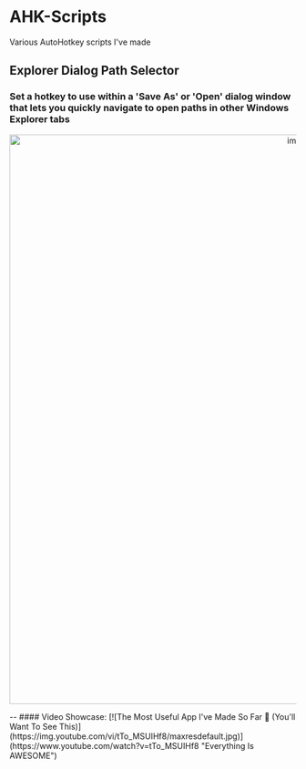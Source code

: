 # AHK-Scripts
Various AutoHotkey scripts I've made

## Explorer Dialog Path Selector
### Set a hotkey to use within a 'Save As' or 'Open' dialog window that lets you quickly navigate to open paths in other Windows Explorer tabs
<p align="center">
<img width="1000" alt="image" src="https://github.com/user-attachments/assets/78db2377-d4ce-49d3-a9af-ae7b174783b1">
</p>
--
#### Video Showcase:
[![The Most Useful App I've Made So Far 😤 (You'll Want To See This)](https://img.youtube.com/vi/tTo_MSUIHf8/maxresdefault.jpg)](https://www.youtube.com/watch?v=tTo_MSUIHf8 "Everything Is AWESOME")

